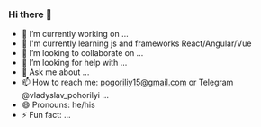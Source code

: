 ### Hi there 👋

<!--
**borkrit/borkrit** is a ✨ _special_ ✨ repository because its `README.md` (this file) appears on your GitHub profile.

Here are some ideas to get you started:
-->
- 🔭 I’m currently working on ...
- 🌱 I'm currently learning js and frameworks React/Angular/Vue
- 👯 I’m looking to collaborate on ...
- 🤔 I’m looking for help with ...
- 💬 Ask me about ...
- 📫 How to reach me: pogoriliy15@gmail.com or Telegram @vladyslav_pohorilyi ...
- 😄 Pronouns: he/his
- ⚡ Fun fact: ...

